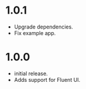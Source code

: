 # 1.0.1

- Upgrade dependencies.
- Fix example app.

# 1.0.0

- initial release.
- Adds support for Fluent UI.
